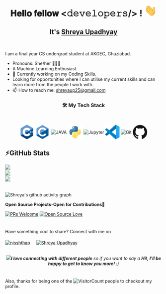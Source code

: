 <div align="center">
<h1>𝐇𝐞𝐥𝐥𝐨 𝐟𝐞𝐥𝐥𝐨𝐰 <𝚍𝚎𝚟𝚎𝚕𝚘𝚙𝚎𝚛𝚜/> ! <img src="https://raw.githubusercontent.com/ABSphreak/ABSphreak/master/gifs/Hi.gif" width="40px" /></h1>
<h2 align="center"> It's <a  href="https://www.linkedin.com/in/shreya-upadhyay-6323a8215/"> Shreya Upadhyay</a></h2>
<br>
</div>


I am a final year CS undergrad student at AKGEC, Ghaziabad.

 -   Pronouns: She/her 🙋🏻‍♀️
 -   A Machine Learning Enthusiast.
 - 🔭 Currently working on my Coding Skills.
 -   Looking for opportunities where I can utilise my current skills and can learn more from the people I work with. 
 - 📫 How to reach me: shreyaup25@gmail.com


<h3 align="center">🛠 My Tech Stack</h3>
<br>
<p align="center">  
<img align="center" alt="Cpp" width="46px" src="https://raw.githubusercontent.com/devicons/devicon/master/icons/cplusplus/cplusplus-original.svg" />
<img align="center" alt="C" width="46px" src="https://raw.githubusercontent.com/devicons/devicon/master/icons/c/c-original.svg" />
<img align="center" alt="JAVA" width ="46px" src="https://img.shields.io/badge/Java-ED8B00?style=for-the-badge&logo=java&logoColor=white/">
<img align="center" alt="Python" width="46px" src="https://raw.githubusercontent.com/devicons/devicon/master/icons/python/python-original.svg" />
<img align="center" alt="Jupyter" width="46px" src="https://cdn.svgporn.com/logos/jupyter.svg" />
<img align="center" alt="VS Code" width="46px" src="https://raw.githubusercontent.com/github/explore/80688e429a7d4ef2fca1e82350fe8e3517d3494d/topics/visual-studio-code/visual-studio-code.png" />
<img align="center" alt="Git" width="46px" src="https://www.vectorlogo.zone/logos/git-scm/git-scm-icon.svg" />
<img align="center" alt="GitHub" width="46px" src="https://raw.githubusercontent.com/github/explore/78df643247d429f6cc873026c0622819ad797942/topics/github/github.png" />
<br>
</p>

## ⚡️GitHub Stats
![](https://github-readme-stats.vercel.app/api?username=shreyaupadhyay25&count_private=true&show_icons=true&theme=radical&hide=issues&include_all_commits=true)<br/>
![](https://github-readme-streak-stats.herokuapp.com/?user=shreyaupadhyay25&theme=radical)<br/>
![](https://github-readme-stats.vercel.app/api/top-langs/?username=shreyaupadhyay25&theme=radical&hide=makefile&&count_private=true&layout=compact&show_icons=true)
<br><br>

![Shreya's github activity graph](https://activity-graph.herokuapp.com/graph?username=shreyaupadhyay25&theme=react-dark&hide_border=true&area=true)

**Open Source Projects-Open for Contributions🥇**<br>

[![PRs Welcome](https://img.shields.io/badge/PRs-welcome-brightgreen.svg?style=flat&logo=github)](https://github.com/shreyaupadhyay25) [![Open Source Love](https://img.shields.io/badge/Open%20Source-%F0%9F%A4%8D-Green)](https://github.com/abhisheks008)


#

Have something cool to share? Connect with me on \
\
<a href="https://twitter.com/Shreyaa2502" target="blank"><img align="center" src="https://img.icons8.com/cute-clipart/64/000000/twitter.png" alt="nisshthap" height="50" width="50" /></a> &nbsp;&nbsp;&nbsp;
<a href="https://www.linkedin.com/in/shreya-upadhyay-6323a8215/" target="blank"><img align="center" src="https://img.icons8.com/cute-clipart/64/000000/linkedin.png" alt="Shreya Upadhyay" height="50" width="50" /></a>&nbsp;&nbsp;&nbsp;&nbsp;

<div align = "center">
<br>
<img src="https://media.giphy.com/media/LnQjpWaON8nhr21vNW/giphy.gif" width="60" /><em><b>I love connecting with different people</b> so if you want to say a <b>Hi!, I'll be happy to get to know you more!</b> :)</em>
</div>

#

Also, thanks for being one of the ![VisitorCount](https://profile-counter.glitch.me/shreyaupadhyay25/count.svg) people to checkout my profile.
